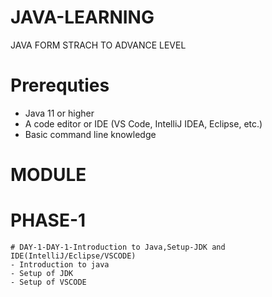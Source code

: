 # JAVA-LEARNING
JAVA FORM STRACH TO ADVANCE LEVEL

# Prerequties
- Java 11 or higher
- A code editor or IDE (VS Code, IntelliJ IDEA, Eclipse, etc.)
- Basic command line knowledge

# MODULE
  # PHASE-1
    # DAY-1-DAY-1-Introduction to Java,Setup-JDK and IDE(IntelliJ/Eclipse/VSCODE)
    - Introduction to java
    - Setup of JDK
    - Setup of VSCODE



